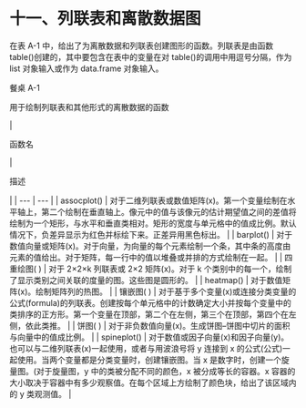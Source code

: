 # 十一、列联表和离散数据图

在表 A-1 中，给出了为离散数据和列联表创建图形的函数。列联表是由函数 table()创建的，其中要包含在表中的变量在对 table()的调用中用逗号分隔，作为 list 对象输入或作为 data.frame 对象输入。

餐桌 A-1

用于绘制列联表和其他形式的离散数据的函数

<colgroup><col class="tcol1 align-left"> <col class="tcol2 align-left"></colgroup> 
| 

函数名

 | 

描述

 |
| --- | --- |
| assocplot() | 对于二维列联表或数值矩阵(x)。第一个变量绘制在水平轴上，第二个绘制在垂直轴上。像元中的值与该像元的估计期望值之间的差值将绘制为一个矩形，与水平和垂直类相对。矩形的宽度与单元格中的值成比例。默认情况下，负差异显示为红色并标绘下来。正差异用黑色标出。 |
| barplot() | 对于数值向量或矩阵(x)。对于向量，为向量的每个元素绘制一个条，其中条的高度由元素的值给出。对于矩阵，每一行中的值以堆叠或并排的方式绘制在一起。 |
| 四重绘图( ) | 对于 2×2×k 列联表或 2×2 矩阵(x)。对于 k 个类别中的每一个，绘制了显示类别之间关联的度量的图。这些图是圆形的。 |
| heatmap() | 对于数值矩阵(x)。绘制矩阵列的热图。 |
| 镶嵌图( ) | 对于基于多个变量(x)或连接分类变量的公式(formula)的列联表。创建按每个单元格中的计数确定大小并按每个变量中的类排序的正方形。第一个变量在顶部，第二个在左侧，第三个在顶部，第四个在左侧，依此类推。 |
| 饼图( ) | 对于非负数值向量(x)。生成饼图–饼图中切片的面积与向量中的值成比例。 |
| spineplot() | 对于数值或因子向量(x)和因子向量(y)。也可以与二维列联表(x)一起使用，或者与用波浪号将 y 连接到 x 的公式(公式)一起使用。当两个变量都是分类变量时，创建镶嵌图。当 x 是数字时，创建一个旋量图。(对于旋量图，y 中的类被分配不同的颜色，x 被分成等长的容器。x 容器的大小取决于容器中有多少观察值。在每个区域上方绘制了颜色块，给出了该区域内的 y 类观测值。 |